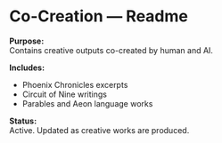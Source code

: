 # Co-Creation — Readme

**Purpose:**  
Contains creative outputs co-created by human and AI.

**Includes:**  
- Phoenix Chronicles excerpts  
- Circuit of Nine writings  
- Parables and Aeon language works

**Status:**  
Active. Updated as creative works are produced.
